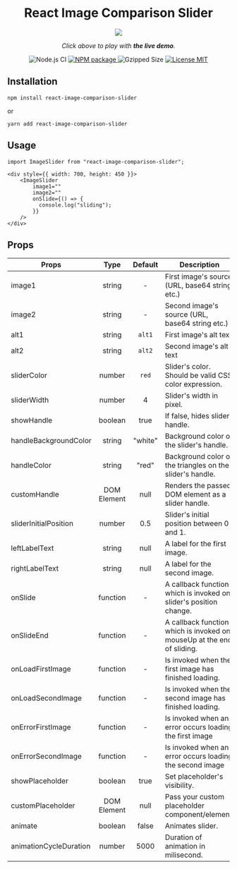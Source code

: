 <div align="center">
<h1>React Image Comparison Slider</h1>

<p align="center">
  <a href="https://codesandbox.io/embed/elegant-jepsen-nfhyi"><img src="https://raw.githubusercontent.com/OnurErtugral/react-image-comparison-slider/master/assets/ImageSlider.gif" /></a>
</p>

<p align="middle">
  <i>Click above to play with <b>the live demo</b>.</i>
</p>

![Node.js CI](https://github.com/OnurErtugral/react-image-comparison-slider/workflows/Node.js%20CI/badge.svg)
<a href="https://www.npmjs.com/package/react-image-comparison-slider">
<img src="https://img.shields.io/npm/v/react-image-comparison-slider" alt="NPM package" />
</a>
<img src="https://img.shields.io/bundlephobia/minzip/react-image-comparison-slider" alt="Gzipped Size" />
<a href="https://github.com/OnurErtugral/react-image-comparison-slider/blob/master/LICENSE">
<img src="https://img.shields.io/github/license/onurertugral/react-image-comparison-slider" alt="License MIT" />
</a>

</div>

## Installation

```
npm install react-image-comparison-slider
```

or

```
yarn add react-image-comparison-slider
```

## Usage

```
import ImageSlider from "react-image-comparison-slider";

<div style={{ width: 700, height: 450 }}>
    <ImageSlider
        image1=""
        image2=""
        onSlide={() => {
          console.log("sliding");
        }}
    />
</div>
```

## Props

| Props                  |    Type     | Default | Description                                                            |
| ---------------------- | :---------: | :-----: | ---------------------------------------------------------------------- |
| image1                 |   string    |    -    | First image's source (URL, base64 string etc.)                         |
| image2                 |   string    |    -    | Second image's source (URL, base64 string etc.)                        |
| alt1                   |   string    | `alt1`  | First image's alt text                                                 |
| alt2                   |   string    | `alt2`  | Second image's alt text                                                |
| sliderColor            |   number    |  `red`  | Slider's color. Should be valid CSS color expression.                  |
| sliderWidth            |   number    |    4    | Slider's width in pixel.                                               |
| showHandle             |   boolean   |  true   | If false, hides slider handle.                                         |
| handleBackgroundColor  |   string    | "white" | Background color of the slider's handle.                               |
| handleColor            |   string    |  "red"  | Background color of the triangles on the slider's handle.              |
| customHandle           | DOM Element |  null   | Renders the passed DOM element as a slider handle.                     |
| sliderInitialPosition  |   number    |   0.5   | Slider's initial position between 0 and 1.                             |
| leftLabelText          |   string    |  null   | A label for the first image.                                           |
| rightLabelText         |   string    |  null   | A label for the second image.                                          |
| onSlide                |  function   |    -    | A callback function which is invoked on slider's position change.      |
| onSlideEnd             |  function   |    -    | A callback function which is invoked on mouseUp at the end of sliding. |
| onLoadFirstImage       |  function   |    -    | Is invoked when the first image has finished loading.                  |
| onLoadSecondImage      |  function   |    -    | Is invoked when the second image has finished loading.                 |
| onErrorFirstImage      |  function   |    -    | Is invoked when an error occurs loading the first image                |
| onErrorSecondImage     |  function   |    -    | Is invoked when an error occurs loading the second image               |
| showPlaceholder        |   boolean   |  true   | Set placeholder's visibility.                                          |
| customPlaceholder      | DOM Element |  null   | Pass your custom placeholder component/element.                        |
| animate                |   boolean   |  false  | Animates slider.                                                       |
| animationCycleDuration |   number    |  5000   | Duration of animation in milisecond.                                   |

